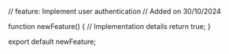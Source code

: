 // feature: Implement user authentication
// Added on 30/10/2024

function newFeature() {
  // Implementation details
  return true;
}

export default newFeature;